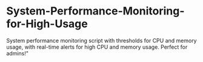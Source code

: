 # System-Performance-Monitoring-for-High-Usage
System performance monitoring script with thresholds for CPU and memory usage, with real-time alerts for high CPU and memory usage. Perfect for admins!"
